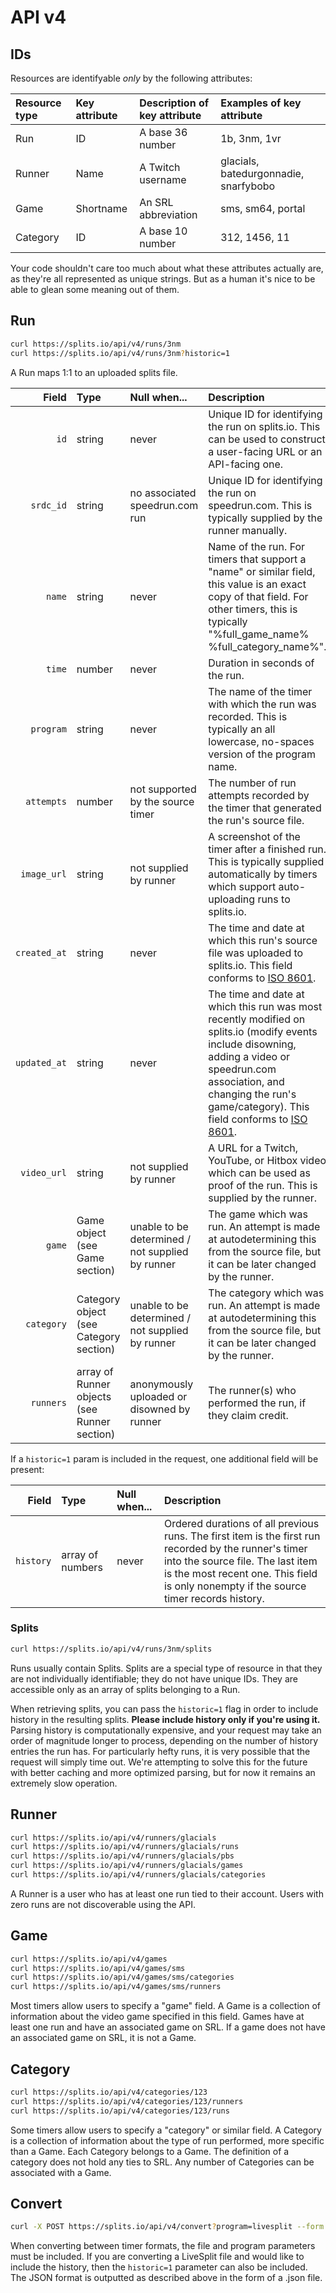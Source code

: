 # API v4

## IDs
Resources are identifyable *only* by the following attributes:

| Resource type | Key attribute | Description of key attribute | Examples of key attribute             |
|:--------------|:--------------|:-----------------------------|:--------------------------------------|
| Run           | ID            | A base 36 number             | 1b, 3nm, 1vr                          |
| Runner        | Name          | A Twitch username            | glacials, batedurgonnadie, snarfybobo |
| Game          | Shortname     | An SRL abbreviation          | sms, sm64, portal                     |
| Category      | ID            | A base 10 number             | 312, 1456, 11                         |

Your code shouldn't care too much about what these attributes actually are, as they're all represented as unique
strings. But as a human it's nice to be able to glean some meaning out of them.

## Run
```bash
curl https://splits.io/api/v4/runs/3nm
curl https://splits.io/api/v4/runs/3nm?historic=1
```
A Run maps 1:1 to an uploaded splits file.

| Field        | Type                                         | Null when...                                     | Description                                                                                                                                                                                                                                  |
|-------------:|:---------------------------------------------|:-------------------------------------------------|:---------------------------------------------------------------------------------------------------------------------------------------------------------------------------------------------------------------------------------------------|
| `id`         | string                                       | never                                            | Unique ID for identifying the run on splits.io. This can be used to construct a user-facing URL or an API-facing one.                                                                                                                        |
| `srdc_id`    | string                                       | no associated speedrun.com run                   | Unique ID for identifying the run on speedrun.com. This is typically supplied by the runner manually.                                                                                                                                        |
| `name`       | string                                       | never                                            | Name of the run. For timers that support a "name" or similar field, this value is an exact copy of that field. For other timers, this is typically "%full_game_name% %full_category_name%".                                                  |
| `time`       | number                                       | never                                            | Duration in seconds of the run.                                                                                                                                                                                                              |
| `program`    | string                                       | never                                            | The name of the timer with which the run was recorded. This is typically an all lowercase, no-spaces version of the program name.                                                                                                            |
| `attempts`   | number                                       | not supported by the source timer                | The number of run attempts recorded by the timer that generated the run's source file.                                                                                                                                                       |
| `image_url`  | string                                       | not supplied by runner                           | A screenshot of the timer after a finished run. This is typically supplied automatically by timers which support auto-uploading runs to splits.io.                                                                                           |
| `created_at` | string                                       | never                                            | The time and date at which this run's source file was uploaded to splits.io. This field conforms to [ISO 8601][iso8601].                                                                                                                     |
| `updated_at` | string                                       | never                                            | The time and date at which this run was most recently modified on splits.io (modify events include disowning, adding a video or speedrun.com association, and changing the run's game/category). This field conforms to [ISO 8601][iso8601]. |
| `video_url`  | string                                       | not supplied by runner                           | A URL for a Twitch, YouTube, or Hitbox video which can be used as proof of the run. This is supplied by the runner.                                                                                                                          |
| `game`       | Game object (see Game section)               | unable to be determined / not supplied by runner | The game which was run. An attempt is made at autodetermining this from the source file, but it can be later changed by the runner.                                                                                                          |
| `category`   | Category object (see Category section)       | unable to be determined / not supplied by runner | The category which was run. An attempt is made at autodetermining this from the source file, but it can be later changed by the runner.                                                                                                      |
| `runners`    | array of Runner objects (see Runner section) | anonymously uploaded or disowned by runner       | The runner(s) who performed the run, if they claim credit.                                                                                                                                                                                   |

If a `historic=1` param is included in the request, one additional field will be present:

| Field        | Type             | Null when... | Description                                                                                                                                                                                                                         |
|-------------:|:-----------------|:-------------|:------------------------------------------------------------------------------------------------------------------------------------------------------------------------------------------------------------------------------------|
| `history`    | array of numbers | never        | Ordered durations of all previous runs. The first item is the first run recorded by the runner's timer into the source file. The last item is the most recent one. This field is only nonempty if the source timer records history. |

[iso8601]: https://en.wikipedia.org/wiki/ISO_8601

### Splits
```bash
curl https://splits.io/api/v4/runs/3nm/splits
```
Runs usually contain Splits. Splits are a special type of resource in that they are not individually identifiable; they
do not have unique IDs. They are accessible only as an array of splits belonging to a Run.

When retrieving splits, you can pass the `historic=1` flag in order to include history in the resulting splits. **Please
include history only if you're using it.** Parsing history is computationally expensive, and your request may take an
order of magnitude longer to process, depending on the number of history entries the run has. For particularly hefty
runs, it is very possible that the request will simply time out. We're attempting to solve this for the future with
better caching and more optimized parsing, but for now it remains an extremely slow operation.

## Runner
```bash
curl https://splits.io/api/v4/runners/glacials
curl https://splits.io/api/v4/runners/glacials/runs
curl https://splits.io/api/v4/runners/glacials/pbs
curl https://splits.io/api/v4/runners/glacials/games
curl https://splits.io/api/v4/runners/glacials/categories
```
A Runner is a user who has at least one run tied to their account. Users with zero runs are not discoverable using the
API.

## Game
```bash
curl https://splits.io/api/v4/games
curl https://splits.io/api/v4/games/sms
curl https://splits.io/api/v4/games/sms/categories
curl https://splits.io/api/v4/games/sms/runners
```
Most timers allow users to specify a "game" field. A Game is a collection of information about the video game specified
in this field. Games have at least one run and have an associated game on SRL. If a game does not have an associated
game on SRL, it is not a Game.

## Category
```bash
curl https://splits.io/api/v4/categories/123
curl https://splits.io/api/v4/categories/123/runners
curl https://splits.io/api/v4/categories/123/runs
```
Some timers allow users to specify a "category" or similar field. A Category is a collection of information about the
type of run performed, more specific than a Game. Each Category belongs to a Game. The definition of a category does not
hold any ties to SRL. Any number of Categories can be associated with a Game.

## Convert
```bash
curl -X POST https://splits.io/api/v4/convert?program=livesplit --form file=@/path/to/file
```
When converting between timer formats, the file and program parameters must be included. If you are converting a
LiveSplit file and would like to include the history, then the `historic=1` parameter can also be included.  The JSON
format is outputted as described above in the form of a .json file.
